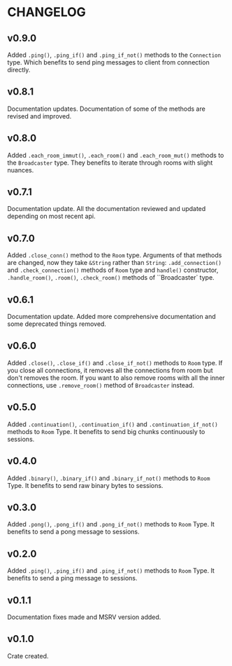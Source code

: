 # CHANGELOG

## v0.9.0

Added `.ping()`, `.ping_if()` and `.ping_if_not()` methods to the `Connection` type. Which benefits to send ping messages to client from connection directly.

## v0.8.1

Documentation updates. Documentation of some of the methods are revised and improved.

## v0.8.0

Added `.each_room_immut()`, `.each_room()` and `.each_room_mut()` methods to the `Broadcaster` type. They benefits to iterate through rooms with slight nuances.

## v0.7.1

Documentation update. All the documentation reviewed and updated depending on most recent api.

## v0.7.0

Added `.close_conn()` method to the `Room` type. Arguments of that methods are changed, now they take `&String` rather than `String`: `.add_connection()` and `.check_connection()` methods of `Room` type and `handle()` constructor, `.handle_room()`, `.room()`, `.check_room()` methods of ``Broadcaster` type.

## v0.6.1

Documentation update. Added more comprehensive documentation and some deprecated things removed.

## v0.6.0

Added `.close()`, `.close_if()` and `.close_if_not()` methods to `Room` type. If you close all connections, it removes all the connections from room but don't removes the room. If you want to also remove rooms with all the inner connections, use `.remove_room()` method of `Broadcaster` instead.

## v0.5.0

Added `.continuation()`, `.continuation_if()` and `.continuation_if_not()` methods to `Room` Type. It benefits to send big chunks continuously to sessions.

## v0.4.0

Added `.binary()`, `.binary_if()` and `.binary_if_not()` methods to `Room` Type. It benefits to send raw binary bytes to sessions.

## v0.3.0

Added `.pong()`, `.pong_if()` and `.pong_if_not()` methods to `Room` Type. It benefits to send a pong message to sessions.

## v0.2.0

Added `.ping()`, `.ping_if()` and `.ping_if_not()` methods to `Room` Type. It benefits to send a ping message to sessions.

## v0.1.1

Documentation fixes made and MSRV version added.

## v0.1.0

Crate created.
